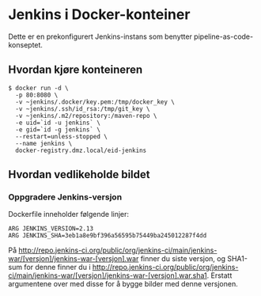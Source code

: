 # Jenkins i Docker-konteiner

Dette er en prekonfigurert Jenkins-instans som benytter pipeline-as-code-konseptet.

## Hvordan kjøre konteineren

```
$ docker run -d \
  -p 80:8080 \
  -v ~jenkins/.docker/key.pem:/tmp/docker_key \
  -v ~jenkins/.ssh/id_rsa:/tmp/git_key \
  -v ~jenkins/.m2/repository:/maven-repo \
  -e uid=`id -u jenkins` \
  -e gid=`id -g jenkins` \
  --restart=unless-stopped \
  --name jenkins \
  docker-registry.dmz.local/eid-jenkins
```

## Hvordan vedlikeholde bildet

### Oppgradere Jenkins-versjon

Dockerfile inneholder følgende linjer:

```
ARG JENKINS_VERSION=2.13
ARG JENKINS_SHA=3eb1a8e9bf396a56595b75449ba245012287f4dd
```

På http://repo.jenkins-ci.org/public/org/jenkins-ci/main/jenkins-war/[versjon]/jenkins-war-[versjon].war finner du siste versjon, og SHA1-sum for denne finner du i http://repo.jenkins-ci.org/public/org/jenkins-ci/main/jenkins-war/[versjon]/jenkins-war-[versjon].war.sha1. Erstatt argumentene over med disse for å bygge bilder med denne versjonen.
